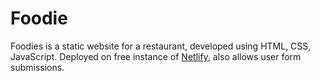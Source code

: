 # Foodie
Foodies is a static website for a restaurant, developed using HTML, CSS, JavaScript.
Deployed on free instance of [Netlify](https://www.netlify.com/), also allows user form submissions.
